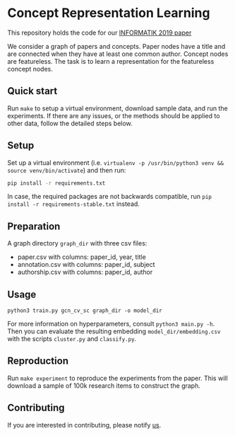 # Concept Representation Learning

This repository holds the code for our [INFORMATIK 2019 paper](https://dl.gi.de/handle/20.500.12116/24973)

We consider a graph of papers and concepts. Paper nodes have a title and are connected when they have at least one common author. Concept nodes are featureless. The task is to learn a representation for the featureless concept nodes.

## Quick start

Run `make` to setup a virtual environment, download sample data, and run the experiments.
If there are any issues, or the methods should be applied to other data, follow the detailed steps below.

## Setup

Set up a virtual environment (i.e. `virtualenv -p /usr/bin/python3 venv && source venv/bin/activate`) and then run:

```sh
pip install -r requirements.txt
```

In case, the required packages are not backwards compatible, run `pip install -r requirements-stable.txt` instead.

## Preparation

A graph directory `graph_dir` with three csv files:

- paper.csv with columns: paper\_id, year, title
- annotation.csv with columns: paper\_id, subject
- authorship.csv with columns: paper\_id, author


## Usage


```python3 train.py gcn_cv_sc graph_dir -o model_dir```

For more information on hyperparameters, consult `python3 main.py -h`.
Then you can evaluate the resulting embedding `model_dir/embedding.csv` with the scripts `cluster.py` and `classify.py`.


## Reproduction

Run `make experiment` to reproduce the experiments from the paper. This will download a sample of 100k research items to construct the graph.

## Contributing

If you are interested in contributing, please notify [us](mailto:l.galke@zbw.eu).
